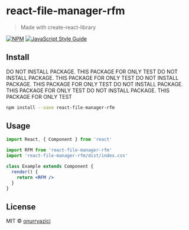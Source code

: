 # react-file-manager-rfm

> Made with create-react-library

[![NPM](https://img.shields.io/npm/v/react-file-manager-rfm.svg)](https://www.npmjs.com/package/react-file-manager-rfm) [![JavaScript Style Guide](https://img.shields.io/badge/code_style-standard-brightgreen.svg)](https://standardjs.com)

## Install

DO NOT INSTALL PACKAGE. THIS PACKAGE FOR ONLY TEST
DO NOT INSTALL PACKAGE. THIS PACKAGE FOR ONLY TEST
DO NOT INSTALL PACKAGE. THIS PACKAGE FOR ONLY TEST
DO NOT INSTALL PACKAGE. THIS PACKAGE FOR ONLY TEST
DO NOT INSTALL PACKAGE. THIS PACKAGE FOR ONLY TEST
```bash
npm install --save react-file-manager-rfm
```

## Usage

```jsx
import React, { Component } from 'react'

import RFM from 'react-file-manager-rfm'
import 'react-file-manager-rfm/dist/index.css'

class Example extends Component {
  render() {
    return <RFM />
  }
}
```

## License

MIT © [onurryazici](https://github.com/onurryazici)
